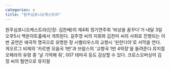 ```yaml
---
categories: e
title: "원주심포니오케스트라"
---
```

원주심포니오케스트라(단장: 김찬배)의 제4회 정기연주회 &#39;비상을 꿈꾸다&#39;가 내달 3일 오후5시 백운아트홀에서 개최된다. 길주영 씨의 지휘와 김찬미 씨의 사회로 진행되는 이번 공연은 애국적 명곡으로 유명한 장 시벨리우스의 교향시 &#39;핀란디아&#39;로 서막을 연다. 게오르그 비제의 &#39;카르멘 모음곡 1번&#39;과 브람스의 &#39;교향곡 1번 4악장&#39;을 들려준다.뮤지컬 오페라의 유령 중 &#39;날 기억해 줘&#39;, 007 테마곡 등도 감상할 수 있다. 크로스오버싱어 김 정 씨의 협연으로 뮤지컬